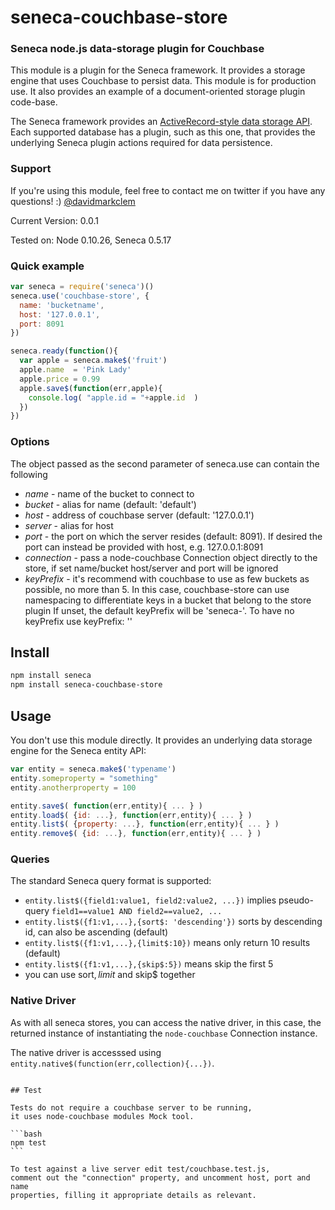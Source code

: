 # seneca-couchbase-store

### Seneca node.js data-storage plugin for Couchbase

This module is a plugin for the Seneca framework. It provides a
storage engine that uses Couchbase to persist data. This module is for production use.
It also provides an example of a document-oriented storage plugin code-base.

The Seneca framework provides an 
[ActiveRecord-style data storage API](http://senecajs.org/data-entities.html). 
Each supported database has a plugin, such as this one, that
provides the underlying Seneca plugin actions required for data
persistence.


### Support

If you're using this module, feel free to contact me on twitter if you
have any questions! :) [@davidmarkclem](http://twitter.com/davidmarkclem)

Current Version: 0.0.1

Tested on: Node 0.10.26, Seneca 0.5.17



### Quick example

```JavaScript
var seneca = require('seneca')()
seneca.use('couchbase-store', {
  name: 'bucketname',
  host: '127.0.0.1',
  port: 8091
})

seneca.ready(function(){
  var apple = seneca.make$('fruit')
  apple.name  = 'Pink Lady'
  apple.price = 0.99
  apple.save$(function(err,apple){
    console.log( "apple.id = "+apple.id  )
  })
})
```

### Options

  The object passed as the second parameter of seneca.use can
  contain the following

  * _name_ - name of the bucket to connect to
  * _bucket_ - alias for name (default: 'default')
  * _host_ - address of couchbase server (default: '127.0.0.1')
  * _server_ - alias for host
  * _port_ - the port on which the server resides (default: 8091). 
    If desired the port can instead be provided with host, e.g. 127.0.0.1:8091
  * _connection_ - pass a node-couchbase Connection object directly to 
    the store, if set name/bucket host/server and port will be ignored
  * _keyPrefix_ - it's recommend with couchbase to use as few buckets
    as possible, no more than 5. In this case, couchbase-store can use namespacing
    to differentiate keys in a bucket that belong to the store plugin
    If unset, the default keyPrefix will be 'seneca-'. To have no
    keyPrefix use keyPrefix: ''



## Install

```sh
npm install seneca
npm install seneca-couchbase-store
```


## Usage

You don't use this module directly. It provides an underlying data storage engine for the Seneca entity API:

```JavaScript
var entity = seneca.make$('typename')
entity.someproperty = "something"
entity.anotherproperty = 100

entity.save$( function(err,entity){ ... } )
entity.load$( {id: ...}, function(err,entity){ ... } )
entity.list$( {property: ...}, function(err,entity){ ... } )
entity.remove$( {id: ...}, function(err,entity){ ... } )
```


### Queries

The standard Seneca query format is supported:

   * `entity.list$({field1:value1, field2:value2, ...})` implies pseudo-query `field1==value1 AND field2==value2, ...`
   * `entity.list$({f1:v1,...},{sort$: 'descending'})` sorts by descending id, can also be ascending (default)
   * `entity.list$({f1:v1,...},{limit$:10})` means only return 10 results (default)
   * `entity.list$({f1:v1,...},{skip$:5})` means skip the first 5   
   * you can use sort$, limit$ and skip$ together



### Native Driver

As with all seneca stores, you can access the native driver, in this case, 
the returned instance of instantiating the `node-couchbase` Connection instance. 

The native driver is accesssed using `entity.native$(function(err,collection){...})`.

````

## Test

Tests do not require a couchbase server to be running, 
it uses node-couchbase modules Mock tool. 

```bash
npm test
```

To test against a live server edit test/couchbase.test.js,
comment out the "connection" property, and uncomment host, port and name
properties, filling it appropriate details as relevant. 

